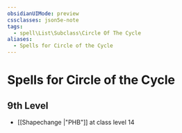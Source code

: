 ```yaml
---
obsidianUIMode: preview
cssclasses: json5e-note
tags:
  - spell\List\Subclass\Circle Of The Cycle
aliases:
  - Spells for Circle of the Cycle
---
```

# Spells for Circle of the Cycle

## 9th Level

- [[Shapechange \|"PHB"]] at class level 14
